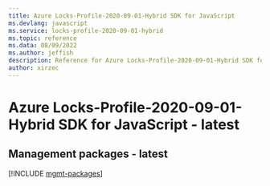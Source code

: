 ```yaml
---
title: Azure Locks-Profile-2020-09-01-Hybrid SDK for JavaScript
ms.devlang: javascript
ms.service: locks-profile-2020-09-01-hybrid
ms.topic: reference
ms.data: 08/09/2022
ms.author: jeffish
description: Reference for Azure Locks-Profile-2020-09-01-Hybrid SDK for JavaScript
author: xirzec
---
```

# Azure Locks-Profile-2020-09-01-Hybrid SDK for JavaScript - latest

## Management packages - latest
[!INCLUDE [mgmt-packages](locks-profile-2020-09-01-hybrid-mgmt-index.md)]